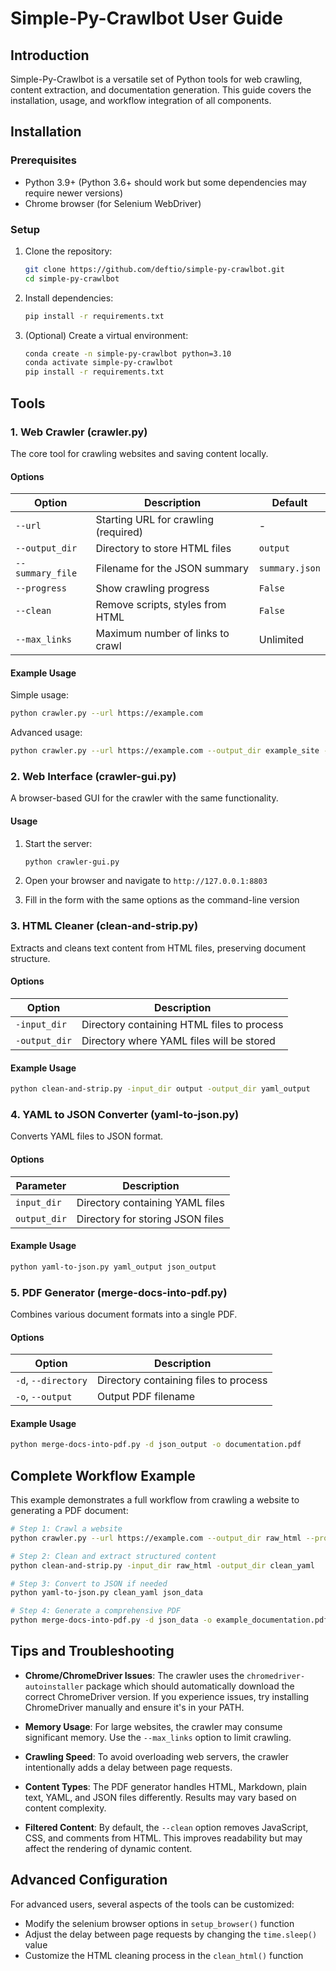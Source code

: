 # Simple-Py-Crawlbot User Guide

## Introduction

Simple-Py-Crawlbot is a versatile set of Python tools for web crawling, content extraction, and documentation generation. This guide covers the installation, usage, and workflow integration of all components.

## Installation

### Prerequisites

- Python 3.9+ (Python 3.6+ should work but some dependencies may require newer versions)
- Chrome browser (for Selenium WebDriver)

### Setup

1. Clone the repository:
   ```bash
   git clone https://github.com/deftio/simple-py-crawlbot.git
   cd simple-py-crawlbot
   ```

2. Install dependencies:
   ```bash
   pip install -r requirements.txt
   ```

3. (Optional) Create a virtual environment:
   ```bash
   conda create -n simple-py-crawlbot python=3.10
   conda activate simple-py-crawlbot
   pip install -r requirements.txt
   ```

## Tools

### 1. Web Crawler (crawler.py)

The core tool for crawling websites and saving content locally.

#### Options

| Option | Description | Default |
|--------|-------------|---------|
| `--url` | Starting URL for crawling (required) | - |
| `--output_dir` | Directory to store HTML files | `output` |
| `--summary_file` | Filename for the JSON summary | `summary.json` |
| `--progress` | Show crawling progress | `False` |
| `--clean` | Remove scripts, styles from HTML | `False` |
| `--max_links` | Maximum number of links to crawl | Unlimited |

#### Example Usage

Simple usage:
```bash
python crawler.py --url https://example.com
```

Advanced usage:
```bash
python crawler.py --url https://example.com --output_dir example_site --summary_file site_map.json --progress --clean --max_links 50
```

### 2. Web Interface (crawler-gui.py)

A browser-based GUI for the crawler with the same functionality.

#### Usage

1. Start the server:
   ```bash
   python crawler-gui.py
   ```

2. Open your browser and navigate to `http://127.0.0.1:8803`

3. Fill in the form with the same options as the command-line version

### 3. HTML Cleaner (clean-and-strip.py)

Extracts and cleans text content from HTML files, preserving document structure.

#### Options

| Option | Description |
|--------|-------------|
| `-input_dir` | Directory containing HTML files to process |
| `-output_dir` | Directory where YAML files will be stored |

#### Example Usage

```bash
python clean-and-strip.py -input_dir output -output_dir yaml_output
```

### 4. YAML to JSON Converter (yaml-to-json.py)

Converts YAML files to JSON format.

#### Options

| Parameter | Description |
|-----------|-------------|
| `input_dir` | Directory containing YAML files |
| `output_dir` | Directory for storing JSON files |

#### Example Usage

```bash
python yaml-to-json.py yaml_output json_output
```

### 5. PDF Generator (merge-docs-into-pdf.py)

Combines various document formats into a single PDF.

#### Options

| Option | Description |
|--------|-------------|
| `-d`, `--directory` | Directory containing files to process |
| `-o`, `--output` | Output PDF filename |

#### Example Usage

```bash
python merge-docs-into-pdf.py -d json_output -o documentation.pdf
```

## Complete Workflow Example

This example demonstrates a full workflow from crawling a website to generating a PDF document:

```bash
# Step 1: Crawl a website
python crawler.py --url https://example.com --output_dir raw_html --progress --clean

# Step 2: Clean and extract structured content
python clean-and-strip.py -input_dir raw_html -output_dir clean_yaml

# Step 3: Convert to JSON if needed
python yaml-to-json.py clean_yaml json_data

# Step 4: Generate a comprehensive PDF
python merge-docs-into-pdf.py -d json_data -o example_documentation.pdf
```

## Tips and Troubleshooting

- **Chrome/ChromeDriver Issues**: The crawler uses the `chromedriver-autoinstaller` package which should automatically download the correct ChromeDriver version. If you experience issues, try installing ChromeDriver manually and ensure it's in your PATH.

- **Memory Usage**: For large websites, the crawler may consume significant memory. Use the `--max_links` option to limit crawling.

- **Crawling Speed**: To avoid overloading web servers, the crawler intentionally adds a delay between page requests.

- **Content Types**: The PDF generator handles HTML, Markdown, plain text, YAML, and JSON files differently. Results may vary based on content complexity.

- **Filtered Content**: By default, the `--clean` option removes JavaScript, CSS, and comments from HTML. This improves readability but may affect the rendering of dynamic content.

## Advanced Configuration

For advanced users, several aspects of the tools can be customized:

- Modify the selenium browser options in `setup_browser()` function
- Adjust the delay between page requests by changing the `time.sleep()` value
- Customize the HTML cleaning process in the `clean_html()` function
